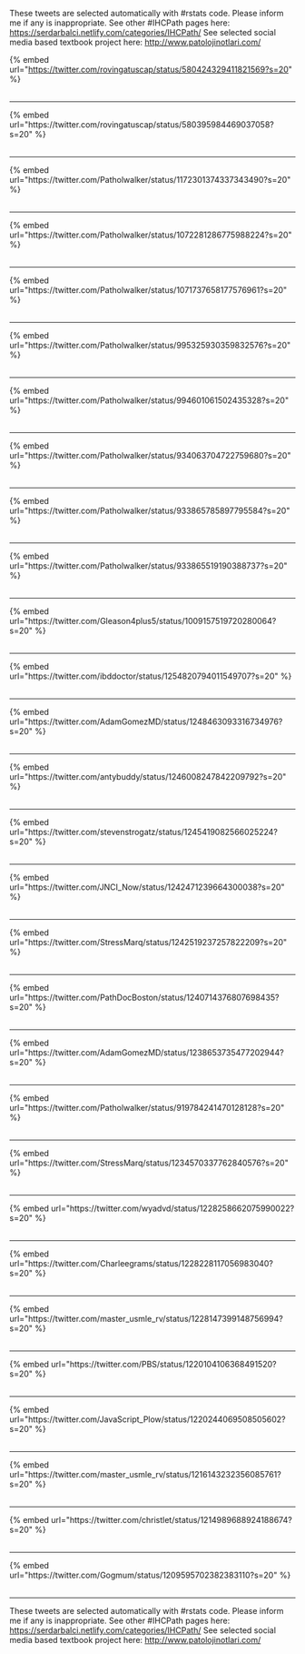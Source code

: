 

These tweets are selected automatically with #rstats code. Please inform me if any is inappropriate.
See other #IHCPath pages here: https://serdarbalci.netlify.com/categories/IHCPath/ 
See selected social media based textbook project here: http://www.patolojinotlari.com/

{% embed url="https://twitter.com/rovingatuscap/status/580424329411821569?s=20" %}<br>
<br>
<hr>
{% embed url="https://twitter.com/rovingatuscap/status/580395984469037058?s=20" %}<br>
<br>
<hr>
{% embed url="https://twitter.com/Patholwalker/status/1172301374337343490?s=20" %}<br>
<br>
<hr>
{% embed url="https://twitter.com/Patholwalker/status/1072281286775988224?s=20" %}<br>
<br>
<hr>
{% embed url="https://twitter.com/Patholwalker/status/1071737658177576961?s=20" %}<br>
<br>
<hr>
{% embed url="https://twitter.com/Patholwalker/status/995325930359832576?s=20" %}<br>
<br>
<hr>
{% embed url="https://twitter.com/Patholwalker/status/994601061502435328?s=20" %}<br>
<br>
<hr>
{% embed url="https://twitter.com/Patholwalker/status/934063704722759680?s=20" %}<br>
<br>
<hr>
{% embed url="https://twitter.com/Patholwalker/status/933865785897795584?s=20" %}<br>
<br>
<hr>
{% embed url="https://twitter.com/Patholwalker/status/933865519190388737?s=20" %}<br>
<br>
<hr>
{% embed url="https://twitter.com/Gleason4plus5/status/1009157519720280064?s=20" %}<br>
<br>
<hr>
{% embed url="https://twitter.com/ibddoctor/status/1254820794011549707?s=20" %}<br>
<br>
<hr>
{% embed url="https://twitter.com/AdamGomezMD/status/1248463093316734976?s=20" %}<br>
<br>
<hr>
{% embed url="https://twitter.com/antybuddy/status/1246008247842209792?s=20" %}<br>
<br>
<hr>
{% embed url="https://twitter.com/stevenstrogatz/status/1245419082566025224?s=20" %}<br>
<br>
<hr>
{% embed url="https://twitter.com/JNCI_Now/status/1242471239664300038?s=20" %}<br>
<br>
<hr>
{% embed url="https://twitter.com/StressMarq/status/1242519237257822209?s=20" %}<br>
<br>
<hr>
{% embed url="https://twitter.com/PathDocBoston/status/1240714376807698435?s=20" %}<br>
<br>
<hr>
{% embed url="https://twitter.com/AdamGomezMD/status/1238653735477202944?s=20" %}<br>
<br>
<hr>
{% embed url="https://twitter.com/Patholwalker/status/919784241470128128?s=20" %}<br>
<br>
<hr>
{% embed url="https://twitter.com/StressMarq/status/1234570337762840576?s=20" %}<br>
<br>
<hr>
{% embed url="https://twitter.com/wyadvd/status/1228258662075990022?s=20" %}<br>
<br>
<hr>
{% embed url="https://twitter.com/Charleegrams/status/1228228117056983040?s=20" %}<br>
<br>
<hr>
{% embed url="https://twitter.com/master_usmle_rv/status/1228147399148756994?s=20" %}<br>
<br>
<hr>
{% embed url="https://twitter.com/PBS/status/1220104106368491520?s=20" %}<br>
<br>
<hr>
{% embed url="https://twitter.com/JavaScript_Plow/status/1220244069508505602?s=20" %}<br>
<br>
<hr>
{% embed url="https://twitter.com/master_usmle_rv/status/1216143232356085761?s=20" %}<br>
<br>
<hr>
{% embed url="https://twitter.com/christlet/status/1214989688924188674?s=20" %}<br>
<br>
<hr>
{% embed url="https://twitter.com/Gogmum/status/1209595702382383110?s=20" %}<br>
<br>
<hr>


These tweets are selected automatically with #rstats code. Please inform me if any is inappropriate.
See other #IHCPath pages here: https://serdarbalci.netlify.com/categories/IHCPath/ 
See selected social media based textbook project here: http://www.patolojinotlari.com/
